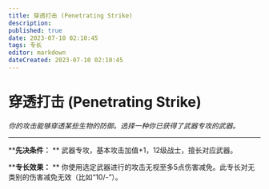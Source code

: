 ```yaml
---
title: 穿透打击 (Penetrating Strike)
description: 
published: true
date: 2023-07-10 02:10:45
tags: 专长
editor: markdown
dateCreated: 2023-07-10 02:10:45
---
```


# 穿透打击 (Penetrating Strike)

_你的攻击能够穿透某些生物的防御。选择一种你已获得了武器专攻的武器。_

* * *

****先决条件：** ** 武器专攻，基本攻击加值+1，12级战士，擅长对应武器。

****专长效果：** ** 你使用选定武器进行的攻击无视至多5点伤害减免。此专长对无类别的伤害减免无效（比如“10/-”）。

